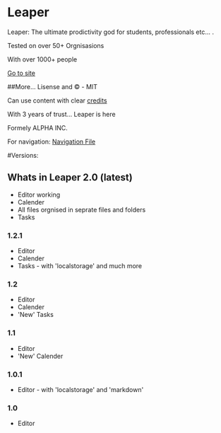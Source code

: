 # Leaper
Leaper: The ultimate prodictivity god for students, professionals etc... .

Tested on over 50+ Orgnisasions

With over 1000+ people

[Go to site](https://leaperstuff.github.io)

##More...
Lisense and ©️ - MIT

Can use content with clear [credits](credits.md)

With 3 years of trust... Leaper is here

Formely ALPHA INC.

For navigation: [Navigation File](!howto.md)

#Versions:

## Whats in Leaper 2.0 (latest)
- Editor working
- Calender
- All files orgnised in seprate files and folders
- Tasks

### 1.2.1
- Editor
- Calender
- Tasks - with 'localstorage' and much more

### 1.2
- Editor
- Calender
- 'New' Tasks

### 1.1
- Editor 
- 'New' Calender

### 1.0.1
- Editor - with 'localstorage' and 'markdown'

### 1.0
- Editor